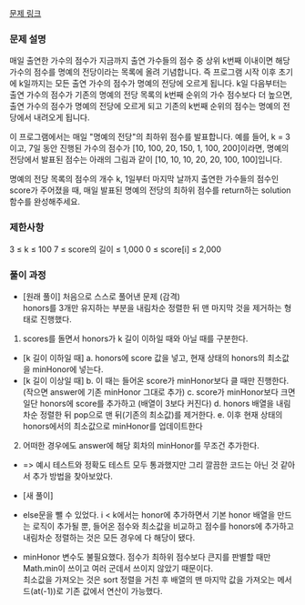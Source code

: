 [문제 링크](https://school.programmers.co.kr/learn/courses/30/lessons/138477)

### 문제 설명

매일 출연한 가수의 점수가 지금까지 출연 가수들의 점수 중 상위 k번째 이내이면 해당 가수의 점수를 명예의 전당이라는 목록에 올려 기념합니다. 즉 프로그램 시작 이후 초기에 k일까지는 모든 출연 가수의 점수가 명예의 전당에 오르게 됩니다. k일 다음부터는 출연 가수의 점수가 기존의 명예의 전당 목록의 k번째 순위의 가수 점수보다 더 높으면, 출연 가수의 점수가 명예의 전당에 오르게 되고 기존의 k번째 순위의 점수는 명예의 전당에서 내려오게 됩니다.

이 프로그램에서는 매일 "명예의 전당"의 최하위 점수를 발표합니다. 예를 들어, k = 3이고, 7일 동안 진행된 가수의 점수가 [10, 100, 20, 150, 1, 100, 200]이라면, 명예의 전당에서 발표된 점수는 아래의 그림과 같이 [10, 10, 10, 20, 20, 100, 100]입니다.

명예의 전당 목록의 점수의 개수 k, 1일부터 마지막 날까지 출연한 가수들의 점수인 score가 주어졌을 때, 매일 발표된 명예의 전당의 최하위 점수를 return하는 solution 함수를 완성해주세요.

### 제한사항

3 ≤ k ≤ 100
7 ≤ score의 길이 ≤ 1,000
0 ≤ score[i] ≤ 2,000

### 풀이 과정

- [원래 풀이]
  처음으로 스스로 풀어낸 문제 (감격) <br/>
  honors를 3개만 유지하는 부분을 내림차순 정렬한 뒤 맨 마지막 것을 제거하는 형태로 진행했다.

1. scores를 돌면서 honors가 k 길이 이하일 때와 아닐 때를 구분한다.

- [k 길이 이하일 때]
  a. honors에 score 값을 넣고, 현재 상태의 honors의 최소값을 minHonor에 넣는다.
- [k 길이 이상일 때]
  b. 이 때는 들어온 score가 minHonor보다 클 때만 진행한다. (작으면 answer에 기존 minHonor 그대로 추가)
  c. score가 minHonor보다 크면 일단 honors에 score를 추가하고 (배열이 3보다 커진다)
  d. honors 배열을 내림차순 정렬한 뒤 pop으로 맨 뒤(기존의 최소값)를 제거한다.
  e. 이후 현재 상태의 honors에서의 최소값으로 minHonor를 업데이트한다

2. 어떠한 경우에도 answer에 해당 회차의 minHonor를 무조건 추가한다.

- => 예시 테스트와 정확도 테스트 모두 통과했지만 그리 깔끔한 코드는 아닌 것 같아서 추가 방법을 찾아보았다.

- [새 풀이]
- else문을 뺄 수 있었다. i < k에서는 honor에 추가하면서 기본 honor 배열을 만드는 로직이 추가될 뿐, 들어온 점수와 최소값을 비교하고 점수를 honors에 추가하고 내림차순 정렬하는 것은 모든 경우에 다 해당이 됐다.
- minHonor 변수도 불필요했다. 점수가 최하위 점수보다 큰지를 판별할 때만 Math.min이 쓰이고 여러 군데서 쓰이지 않았기 때문이다.<br/> 최소값을 가져오는 것은 sort 정렬을 거친 후 배열의 맨 마지막 값을 가져오는 메서드(at(-1))로 기존 값에서 연산이 가능했다.
